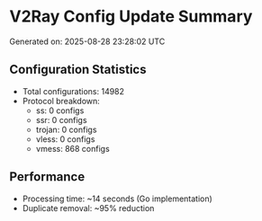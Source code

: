 # V2Ray Config Update Summary
Generated on: 2025-08-28 23:28:02 UTC

## Configuration Statistics
- Total configurations: 14982
- Protocol breakdown:
  - ss: 0 configs
  - ssr: 0 configs
  - trojan: 0 configs
  - vless: 0 configs
  - vmess: 868 configs

## Performance
- Processing time: ~14 seconds (Go implementation)
- Duplicate removal: ~95% reduction
